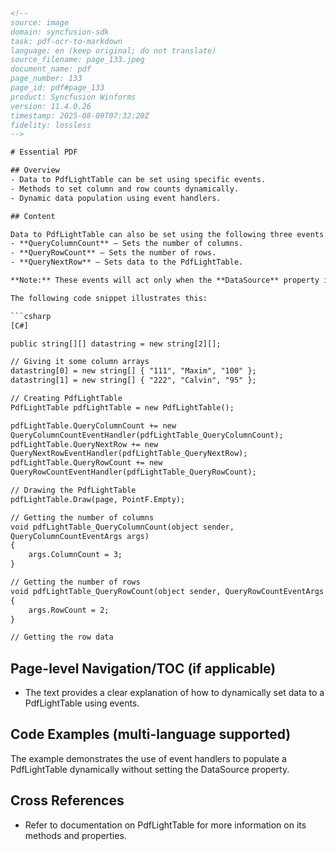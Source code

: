 ```html
<!-- 
source: image
domain: syncfusion-sdk
task: pdf-ocr-to-markdown
language: en (keep original; do not translate)
source_filename: page_133.jpeg
document_name: pdf
page_number: 133
page_id: pdf#page_133
product: Syncfusion Winforms
version: 11.4.0.26
timestamp: 2025-08-09T07:32:20Z
fidelity: lossless
-->

# Essential PDF

## Overview
- Data to PdfLightTable can be set using specific events.
- Methods to set column and row counts dynamically.
- Dynamic data population using event handlers.

## Content

Data to PdfLightTable can also be set using the following three events:
- **QueryColumnCount** – Sets the number of columns.
- **QueryRowCount** – Sets the number of rows.
- **QueryNextRow** – Sets data to the PdfLightTable.

**Note:** These events will act only when the **DataSource** property is not set.

The following code snippet illustrates this:

```csharp
[C#]

public string[][] datastring = new string[2][];

// Giving it some column arrays
datastring[0] = new string[] { "111", "Maxim", "100" };
datastring[1] = new string[] { "222", "Calvin", "95" };

// Creating PdfLightTable
PdfLightTable pdfLightTable = new PdfLightTable();

pdfLightTable.QueryColumnCount += new
QueryColumnCountEventHandler(pdfLightTable_QueryColumnCount);
pdfLightTable.QueryNextRow += new
QueryNextRowEventHandler(pdfLightTable_QueryNextRow);
pdfLightTable.QueryRowCount += new
QueryRowCountEventHandler(pdfLightTable_QueryRowCount);

// Drawing the PdfLightTable
pdfLightTable.Draw(page, PointF.Empty);

// Getting the number of columns
void pdfLightTable_QueryColumnCount(object sender,
QueryColumnCountEventArgs args)
{
    args.ColumnCount = 3;
}

// Getting the number of rows
void pdfLightTable_QueryRowCount(object sender, QueryRowCountEventArgs args)
{
    args.RowCount = 2;
}

// Getting the row data
```

## Page-level Navigation/TOC (if applicable)
- The text provides a clear explanation of how to dynamically set data to a PdfLightTable using events.

## Code Examples (multi-language supported)
The example demonstrates the use of event handlers to populate a PdfLightTable dynamically without setting the DataSource property.

## Cross References
- Refer to documentation on PdfLightTable for more information on its methods and properties.

<!-- tags: [PdfLightTable, event handling, data population, WinForms, Syncfusion, 11.4.0.26] keywords: [PdfLightTable, QueryColumnCount, QueryRowCount, QueryNextRow, dynamic data population, WinForms, C#, event handlers] -->
```
